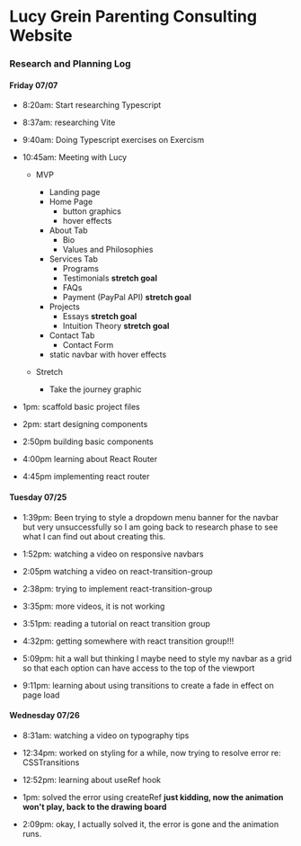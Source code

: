 # Lucy Grein Parenting Consulting Website 

### Research and Planning Log

#### Friday 07/07

* 8:20am: Start researching Typescript
* 8:37am: researching Vite
* 9:40am: Doing Typescript exercises on Exercism
* 10:45am: Meeting with Lucy
  - MVP
    - Landing page
    - Home Page 
      - button graphics
      - hover effects
    - About Tab
      - Bio 
      - Values and Philosophies
    - Services Tab
      - Programs
      - Testimonials **stretch goal**
      - FAQs
      - Payment (PayPal API)  **stretch goal**
    - Projects
      - Essays **stretch goal**
      - Intuition Theory **stretch goal**
    - Contact Tab
      - Contact Form
    - static navbar with hover effects

  - Stretch
    - Take the journey graphic

* 1pm: scaffold basic project files
* 2pm: start designing components
* 2:50pm building basic components
* 4:00pm learning about React Router
* 4:45pm implementing react router

#### Tuesday 07/25

* 1:39pm: Been trying to style a dropdown menu banner for the navbar but very unsuccessfully so I am going back to research phase to see what I can find out about creating this. 

* 1:52pm: watching a video on responsive navbars

* 2:05pm watching a video on react-transition-group

* 2:38pm: trying to implement react-transition-group

* 3:35pm: more videos, it is not working

* 3:51pm: reading a tutorial on react transition group

* 4:32pm: getting somewhere with react transition group!!!

* 5:09pm: hit a wall but thinking I maybe need to style my navbar as a grid so that each option can have access to the top of the viewport 

* 9:11pm: learning about using transitions to create a fade in effect on page load

#### Wednesday 07/26

* 8:31am: watching a video on typography tips

* 12:34pm: worked on styling for a while, now trying to resolve error re: CSSTransitions

* 12:52pm: learning about useRef hook

* 1pm: solved the error using createRef **just kidding, now the animation won't play, back to the drawing board**

* 2:09pm: okay, I actually solved it, the error is gone and the animation runs.


